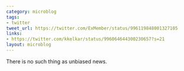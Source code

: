 ```yaml
---
category: microblog
tags:
- twitter
tweet_url: https://twitter.com/ExMember/status/996119848001327105
links:
- https://twitter.com/kkelkar/status/996064644300230657?s=21
layout: microblog
---
```

There is no such thing as unbiased news.
